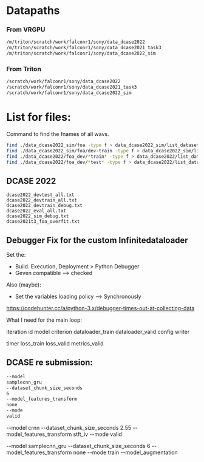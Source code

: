 # Datapaths

### From VRGPU


````bash
/m/triton/scratch/work/falconr1/sony/data_dcase2022
/m/triton/scratch/work/falconr1/sony/data_dcase2021_task3
/m/triton/scratch/work/falconr1/sony/data_dcase2022_sim
````


### From Triton

````bash
/scratch/work/falconr1/sony/data_dcase2022
/scratch/work/falconr1/sony/data_dcase2021_task3
/scratch/work/falconr1/sony/data_dcase2022_sim
````


# List for files:
Command to find the fnames of all wavs.

```bash
find ./data_dcase2022_sim/foa -type f > data_dcase2022_sim/list_dataset/dcase2022_sim_all.txt
find ./data_dcase2022_sim/foa/dev-train -type f > data_dcase2022_sim/list_dataset/dcase2022_sim_all.txt
find ./data_dcase2022/foa_dev/*train* -type f > data_dcase2022/list_dataset/dcase2022_devtrain_all.txt
find ./data_dcase2022/foa_dev/*test* -type f > data_dcase2022/list_dataset/dcase2022_devtest_all.txt
```


## DCASE 2022
```
dcase2022_devtest_all.txt  
dcase2022_devtrain_all.txt
dcase2022_devtrain_debug.txt
dcase2022_eval_all.txt
dcase2022_sim_debug.txt
dcase2021t3_foa_overfit.txt
```


## Debugger Fix for the custom Infinitedataloader

Set the:
- Build. Execution, Deployment > Python Debugger
- Geven compatible --> checked

Also (maybe):
- Set the variables loading policy --> Synchronously

https://codehunter.cc/a/python-3.x/debugger-times-out-at-collecting-data



What I need for the main loop:

iteration id
model
criterion
dataloader_train
dataloader_valid
config
writer

timer
loss_train
loss_valid
metrics_valid


## DCASE re submission:
```bash
--model
samplecnn_gru
--dataset_chunk_size_seconds
6
--model_features_transform
none
--mode
valid
```


--model
crnn
--dataset_chunk_size_seconds
2.55
--model_features_transform
stft_iv
--mode
valid


--model samplecnn_gru 
--dataset_chunk_size_seconds 6 
--model_features_transform none 
--mode train
--model_augmentation
